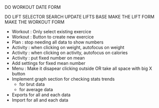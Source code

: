 DO WORKOUT DATE FORM

DO LIFT SELECTOR SEARCH
UPDATE LIFTS BASE
MAKE THE LIFT FORM
MAKE THE WORKOUT FORM

* Workout : Only select existing exercice
* Workout : Button to create new exercice
* Plan : stop needing all data to show numbers
* Activity : when clicking on weight, autofocus on weight
* Activity : when clicking on activity, autofocus on calories 
* Activity : put fixed number on mean
* Add settings for fixed mean number
* Menu : Make it disapear clicking outside OR take all space with big X button
* Implement graph section for checking stats trends
    * for brut data
    * for average data
* Exports for all and each data
* Import for all and each data

